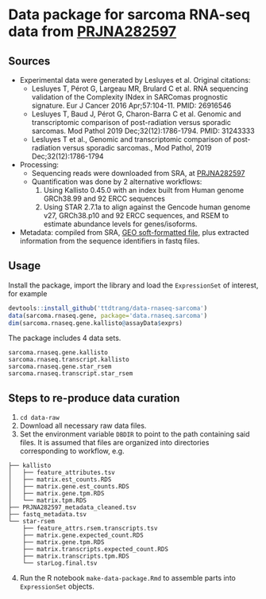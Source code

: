 # Data package for sarcoma RNA-seq data from [PRJNA282597](https://www.ncbi.nlm.nih.gov/bioproject/282597)

## Sources

  * Experimental data were generated by Lesluyes et al. Original citations:
    * Lesluyes T, Pérot G, Largeau MR, Brulard C et al. RNA sequencing validation of the Complexity INdex in SARComas prognostic signature. Eur J Cancer 2016 Apr;57:104-11. PMID: 26916546
    * Lesluyes T, Baud J, Pérot G, Charon-Barra C et al. Genomic and transcriptomic comparison of post-radiation versus sporadic sarcomas. Mod Pathol 2019 Dec;32(12):1786-1794. PMID: 31243333
    * Lesluyes T et al., Genomic and transcriptomic comparison of post-radiation versus sporadic sarcomas., Mod Pathol, 2019 Dec;32(12):1786-1794
  * Processing:
    * Sequencing reads were downloaded from SRA, at [PRJNA282597](https://www.ncbi.nlm.nih.gov/bioproject/?term=PRJNA282597)
    * Quantification was done by 2 alternative workflows:
      1. Using Kallisto 0.45.0 with an index built from Human genome GRCh38.99 and 92 ERCC sequences
      2. Using STAR 2.7.1a to align against the Gencode human genome v27, GRCh38.p10 and 92 ERCC sequences, and RSEM to estimate abundance levels for genes/isoforms.
  * Metadata: compiled from SRA, [GEO soft-formatted file](https://ftp.ncbi.nlm.nih.gov/geo/series/GSE71nnn/GSE71120/soft/GSE71120_family.soft.gz), plus extracted information from the sequence identifiers in fastq files.
  
## Usage

Install the package, import the library and load the `ExpressionSet` of interest, for example

```R
devtools::install_github('ttdtrang/data-rnaseq-sarcoma')
data(sarcoma.rnaseq.gene, package='data.rnaseq.sarcoma')
dim(sarcoma.rnaseq.gene.kallisto@assayData$exprs)
```

The package includes 4 data sets.
```
sarcoma.rnaseq.gene.kallisto
sarcoma.rnaseq.transcript.kallisto
sarcoma.rnaseq.gene.star_rsem
sarcoma.rnaseq.transcript.star_rsem
```

## Steps to re-produce data curation

1. `cd data-raw`
2. Download all necessary raw data files.
3. Set the environment variable `DBDIR` to point to the path containing said files. It is assumed that files are organized into directories corresponding to workflow, e.g.
```
├── kallisto
│   ├── feature_attributes.tsv
│   ├── matrix.est_counts.RDS
│   ├── matrix.gene.est_counts.RDS
│   ├── matrix.gene.tpm.RDS
│   └── matrix.tpm.RDS
├── PRJNA282597_metadata_cleaned.tsv
├── fastq_metadata.tsv
└── star-rsem
    ├── feature_attrs.rsem.transcripts.tsv
    ├── matrix.gene.expected_count.RDS
    ├── matrix.gene.tpm.RDS
    ├── matrix.transcripts.expected_count.RDS
    ├── matrix.transcripts.tpm.RDS
    └── starLog.final.tsv
```
4. Run the R notebook `make-data-package.Rmd` to assemble parts into `ExpressionSet` objects.
